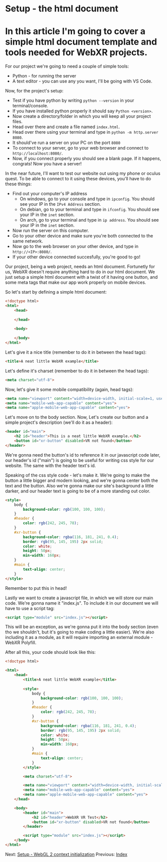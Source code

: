 # Setup - the html document

# In this article I'm going to cover a simple html document template and tools needed for WebXR projects.

For our project we're going to need a couple of simple tools:
- Python - for running the server
- A text editor - you can use any you want, I'll be going with VS Code.

Now, for the project's setup:
- Test if you have python by writing `python --version` in your terminal/console.
- If you have installed python properly it should say `Python <version>`.
- Now create a directory/folder in which you will keep all your project files.
- Head over there and create a file named `index.html`.
- Head over there using your terminal and type in `python -m http.server 8080`. 
- It should've run a server on your PC on the port `8080`
- To connect to your server, go to your web browser and connect to `http://localhost:8080/`.
- Now, if you connect properly you should see a blank page. If it happens, congrats! Now you have a server!

In the near future, I'll want to test our website out using my phone or oculus quest.
To be able to connect to it using these devices, you'll have to do these things:
- Find out your computer's IP address
	- On windows, go to your console and type in `ipconfig`. You should see your IP in the `IPv4 Address` section.
	- On debian, go to your terminal and type in `ifconfig`. You should see your IP in the `inet` section.
	- On arch, go to your terminal and type in `ip address`. You should see your IP in the `inet` section.
- Now run the server on this computer.
- Go to your other device and make sure you're both connected to the same network.
- Now go to the web browser on your other device, and type in `http://<IP>:8080/`.
- If your other device connected succesfully, you're good to go!

Our project, being a web project, needs an html document. 
Fortunetly for us, WebXR doesn't require anything hard to do in our html document.
We just setup a simple html document with a twist of it having one button, and some meta tags that make our app work properly on mobile devices.

So let's start by defining a simple html document:
```html
<!doctype html>
<html>
	<head>
	
	</head>
	
	<body>
	
	</body>
</html>
```

Let's give it a nice title (remember to do it in between the head tags):
```html
<title>A neat little WebXR example</title>
```

Let's define it's charset (remember to do it in between the head tags):
```html
<meta charset="utf-8">
```

Now, let's give it some mobile compatibility (again, head tags):
```html
<meta name="viewport" content="width=device-width, initial-scale=1, user-scalable=no">
<meta name="mobile-web-app-capable" content="yes">
<meta name="apple-mobile-web-app-capable" content="yes">
```

Let's move on to the body section.
Now, Let's create our button and a simple project's description (we'll do it as a header):
```html
<header id="main">
	<h2 id="header">This is a neat little WebXR example.</h2>
	<button id="xr-button" disabled>VR not found</button>
</header>
```

We're gonna need the button's id to reference it in our javascript code later,
our header's id ("main") is going to be useful for writing css style for our website.
The same with the header text's id.

Speaking of the css style code - let's make it.
We're going to make the button a little bigger and modern looking, and we're gonna center both the text and the button.
Also we're gonna make our site's background a little darker, and our header text is going to be of a more standing out color.
```html
<style>
	body {
		background-color: rgb(100, 100, 100);
	}
	#header {
		color: rgb(242, 245, 78);
	}
	#xr-button {
		background-color: rgba(116, 181, 241, 0.4);
		border: rgb(95, 145, 195) 2px solid;
		color: white;
		height: 50px;
		min-width: 160px;
	}
	#main {
		text-align: center;
	}
</style>
```
Remember to put this in head!

Lastly we want to create a javascript file, in which we will store our main code.
We're gonna name it "index.js".
To include it in our document we will have to use a script tag:
```html
<script type="module" src="index.js"></script>
```
This will be an exception, as we're gonna put it into the body section (even tho we shouldn't, but it's going to make coding a little easier).
We're also including it as a module, as it will require importing an external module - WebXR Polyfill.

After all this, your code should look like this:
```html
<!doctype html>

<html>
	<head>
		<title>A neat little WebXR example</title>
		
		<style>
			body {
				background-color: rgb(100, 100, 100);
			}
			#header {
				color: rgb(242, 245, 78);
			}
			#xr-button {
				background-color: rgba(116, 181, 241, 0.4);
				border: rgb(95, 145, 195) 2px solid;
				color: white;
				height: 50px;
				min-width: 160px;
			}
			#main {
				text-align: center;
			}
		</style>

		<meta charset="utf-8">

		<meta name="viewport" content="width=device-width, initial-scale=1, user-scalable=no">
		<meta name="mobile-web-app-capable" content="yes">
		<meta name="apple-mobile-web-app-capable" content="yes">
	</head>

	<body>
		<header id="main">
			<h2 id="header">WebXR VR Test</h2>
			<button id="xr-button" disabled>VR not found</button>
		</header>

		<script type="module" src="index.js"></script>
	</body>
</html>
```

Next: [Setup - WebGL 2 context initialization](_2.md)
Previous: [Index](index.md)